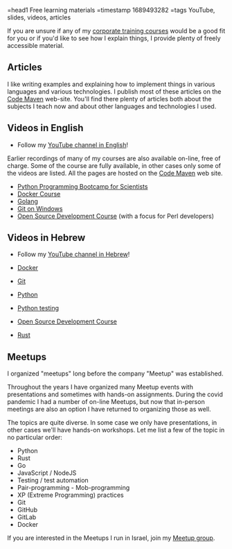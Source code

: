=head1 Free learning materials
=timestamp 1689493282
=tags YouTube, slides, videos, articles

If you are unsure if any of my [corporate training courses](/training) would be a good fit for you or if you'd like to see how I explain things, I provide plenty of freely accessible material.

## Articles

I like writing examples and explaining how to implement things in various languages and various technologies. I publish most of these articles on the <a href="https://code-maven.com/">Code Maven</a> web-site. You'll find there plenty of articles both about the subjects I teach now and about other languages and technologies I used.

## Videos in English

* Follow my [YouTube channel in English](https://code-maven.com/youtube)!

Earlier recordings of many of my courses are also available on-line, free of charge. Some of the course are fully available, in other cases only some of the videos are listed.
All the pages are hosted on the [Code Maven](https://code-maven.com/) web site.

* [Python Programming Bootcamp for Scientists](https://code-maven.com/programming-bootcamp-for-scientists)
* [Docker Course](https://code-maven.com/docker)
* [Golang](https://code-maven.com/go)
* [Git on Windows](https://code-maven.com/git-on-windows)
* [Open Source Development Course](https://osdc.code-maven.com/osdc-2023-01-perl/) (with a focus for Perl developers)

## Videos in Hebrew

* Follow my [YouTube channel in Hebrew](https://he.code-maven.com/youtube)!

* [Docker](https://he.code-maven.com/docker)
* [Git](https://he.code-maven.com/git)
* [Python](https://he.code-maven.com/python)
* [Python testing](https://he.code-maven.com/python-testing)
* [Open Source Development Course](https://he.code-maven.com/osdc-2023-03-azrieli)
* [Rust](https://he.code-maven.com/rust)


## Meetups

I organized "meetups" long before the company "Meetup" was established.

Throughout the years I have organized many Meetup events with presentations and sometimes with hands-on assignments. During the covid pandemic I had a number of on-line Meetups, but now that in-person meetings are also an option I have returned to organizing those as well.

The topics are quite diverse. In some case we only have presentations, in other cases we'll have hands-on workshops. Let me list a few of the topic in no particular order:

* Python
* Rust
* Go
* JavaScript / NodeJS
* Testing / test automation
* Pair-programming - Mob-programming
* XP (Extreme Programming) practices
* Git
* GitHub
* GitLab
* Docker

If you are interested in the Meetups I run in Israel, join my [Meetup group](https://www.meetup.com/Code-Mavens/).

